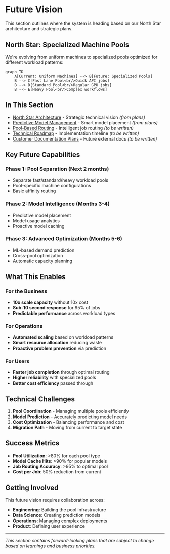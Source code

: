 # Future Vision

This section outlines where the system is heading based on our North Star architecture and strategic plans.

## North Star: Specialized Machine Pools

We're evolving from uniform machines to specialized pools optimized for different workload patterns:

```mermaid
graph TD
    A[Current: Uniform Machines] --> B[Future: Specialized Pools]
    B --> C[Fast Lane Pool<br/>Quick API jobs]
    B --> D[Standard Pool<br/>Regular GPU jobs]
    B --> E[Heavy Pool<br/>Complex workflows]
```

## In This Section

- [North Star Architecture](./north-star-architecture.md) - Strategic technical vision *(from plans)*
- [Predictive Model Management](./predictive-model-management.md) - Smart model placement *(from plans)*
- [Pool-Based Routing](./pool-based-routing.md) - Intelligent job routing *(to be written)*
- [Technical Roadmap](./technical-roadmap.md) - Implementation timeline *(to be written)*
- [Customer Documentation Plans](./customer-docs-planning.md) - Future external docs *(to be written)*

## Key Future Capabilities

### Phase 1: Pool Separation (Next 2 months)
- Separate fast/standard/heavy workload pools
- Pool-specific machine configurations
- Basic affinity routing

### Phase 2: Model Intelligence (Months 3-4)
- Predictive model placement
- Model usage analytics
- Proactive model caching

### Phase 3: Advanced Optimization (Months 5-6)
- ML-based demand prediction
- Cross-pool optimization
- Automatic capacity planning

## What This Enables

### For the Business
- **10x scale capacity** without 10x cost
- **Sub-10 second response** for 95% of jobs
- **Predictable performance** across workload types

### For Operations
- **Automated scaling** based on workload patterns
- **Smart resource allocation** reducing waste
- **Proactive problem prevention** via prediction

### For Users
- **Faster job completion** through optimal routing
- **Higher reliability** with specialized pools
- **Better cost efficiency** passed through

## Technical Challenges

1. **Pool Coordination** - Managing multiple pools efficiently
2. **Model Prediction** - Accurately predicting model needs
3. **Cost Optimization** - Balancing performance and cost
4. **Migration Path** - Moving from current to target state

## Success Metrics

- **Pool Utilization**: >80% for each pool type
- **Model Cache Hits**: >90% for popular models
- **Job Routing Accuracy**: >95% to optimal pool
- **Cost per Job**: 50% reduction from current

## Getting Involved

This future vision requires collaboration across:
- **Engineering**: Building the pool infrastructure
- **Data Science**: Creating prediction models
- **Operations**: Managing complex deployments
- **Product**: Defining user experience

---

*This section contains forward-looking plans that are subject to change based on learnings and business priorities.*